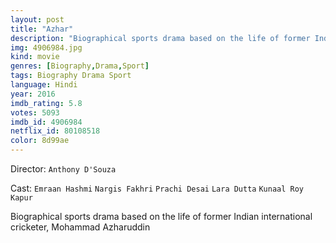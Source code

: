```yaml
---
layout: post
title: "Azhar"
description: "Biographical sports drama based on the life of former Indian international cricketer, Mohammad Azharuddin.."
img: 4906984.jpg
kind: movie
genres: [Biography,Drama,Sport]
tags: Biography Drama Sport 
language: Hindi
year: 2016
imdb_rating: 5.8
votes: 5093
imdb_id: 4906984
netflix_id: 80108518
color: 8d99ae
---
```

Director: `Anthony D'Souza`  

Cast: `Emraan Hashmi` `Nargis Fakhri` `Prachi Desai` `Lara Dutta` `Kunaal Roy Kapur` 

Biographical sports drama based on the life of former Indian international cricketer, Mohammad Azharuddin